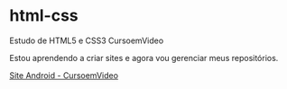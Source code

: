# html-css
 Estudo de HTML5 e CSS3 CursoemVideo

Estou aprendendo a criar sites e agora vou gerenciar meus repositórios.

<a href="https://GuilhermeSilvaAlvesdev.github.io/html-css/site-tecnologia/032-desafioSite/index.html">Site Android - CursoemVideo</a>
